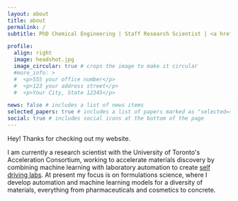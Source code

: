 ```yaml
---
layout: about
title: about
permalink: /
subtitle: PhD Chemical Engineering | Staff Research Scientist | <a href='https://acceleration.utoronto.ca/'>Acceleration Consortium</a>

profile:
  align: right
  image: headshot.jpg
  image_circular: true # crops the image to make it circular
  #more_info: >
  #  <p>555 your office number</p>
  #  <p>123 your address street</p>
  #  <p>Your City, State 12345</p>

news: false # includes a list of news items
selected_papers: true # includes a list of papers marked as "selected={true}"
social: true # includes social icons at the bottom of the page
---
```


Hey! Thanks for checking out my website.

I am currently a research scientist with the University of Toronto's Acceleration Consortium, working to accelerate materials discovery by combining machine learning with laboratory automation to create [self driving labs](https://www.nature.com/articles/s44160-022-00231-0). At present my focus is on formulations science, where I develop automation and machine learning models for a diversity of materials, everything from pharmaceuticals and cosmetics to concrete.

